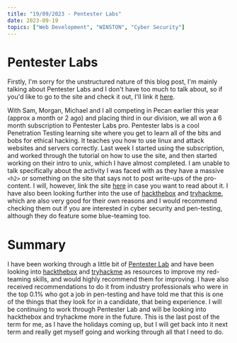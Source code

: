 ```yaml
---
title: "19/09/2023 - Pentester Labs"
date: 2023-09-19
topics: ["Web Development", "WINSTON", "Cyber Security"]
---
```


# Pentester Labs
Firstly, I'm sorry for the unstructured nature of this blog post, I'm mainly talking about Pentester Labs and I don't have too much to talk about, so if you'd like to go to the site and check it out, I'll link it [here](https://pentesterlab.com/).

With Sam, Morgan, Michael and I all competing in Pecan earlier this year (approx a month or 2 ago) and placing third in our division, we all won a 6 month subscription to Pentester Labs pro. Pentester labs is a cool Penetration Testing learning site where you get to learn all of the bits and bobs for ethical hacking. It teaches you how to use linux and attack websites and servers correctly. Last week I started using the subscription, and worked through the tutorial on how to use the site, and then started working on their intro to unix, which I have almost completed. I am unable to talk specifically about the activity I was faced with as they have a massive `<h2>` or something on the site that says not to post write-ups of the pro-content. I will, however, link the site [here](https://pentesterlab.com/) in case you want to read about it. I have also been looking further into the use of [hackthebox](https://hackthebox.com/) and [tryhackme](https://tryhackme.com/), which are also very good for their own reasons and I would recommend checking them out if you are interested in cyber security and pen-testing, although they do feature some blue-teaming too.

# Summary
I have been working through a little bit of [Pentester Lab](https://pentesterlab.com/) and have been looking into [hackthebox](https://hackthebox.com/) and [tryhackme](https://tryhackme.com/) as resources to improve my red-teaming skills, and would highly recommend them for improving. I have also received recommendations to do it from industry professionals who were in the top 0.1% who got a job in pen-testing and have told me that this is one of the things that they look for in a candidate, that being experience. I will be continuing to work through Pentester Lab and will be looking into hackthebox and tryhackme more in the future. This is the last post of the term for me, as I have the holidays coming up, but I will get back into it next term and really get myself going and working through all that I need to do.
